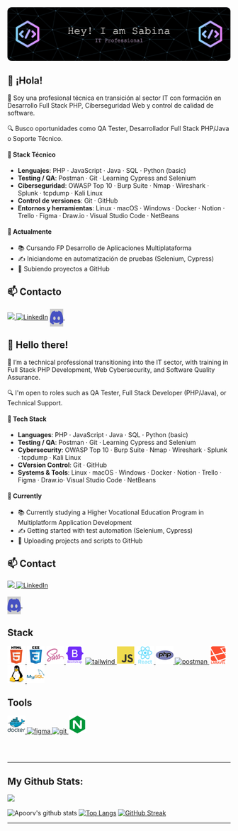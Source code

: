 <img src="./asset/github-header-sjuniperus.png">


<h2 align="left">👋 ¡Hola!</h2>
<p>
  🎯 Soy una profesional técnica en transición al sector IT con formación en Desarrollo Full Stack PHP, Ciberseguridad Web y control de calidad de software. 
  <br></br>
  🔍 Busco oportunidades como QA Tester, Desarrollador Full Stack PHP/Java o Soporte Técnico.
</p>
<h4>🧰 Stack Técnico</h4>

- **Lenguajes**: PHP · JavaScript · Java · SQL · Python (basic)
- **Testing / QA**: Postman · Git · Learning Cypress and Selenium
- **Ciberseguridad**: OWASP Top 10 · Burp Suite · Nmap · Wireshark · Splunk · tcpdump · Kali Linux
- **Control de versiones**: Git · GitHub
- **Entornos y herramientas**: Linux · macOS · Windows · Docker · Notion · Trello · Figma · Draw.io · Visual Studio Code · NetBeans
</p>

<h4>🚀 Actualmente </h4>
<p>
  
- 📚 Cursando FP Desarrollo de Aplicaciones Multiplataforma
- ✍️ Iniciandome en automatización de pruebas (Selenium, Cypress)  
- 🔧 Subiendo proyectos a GitHub

</p>

<h2>📫 Contacto</h2>
<p>
<a href="sabi.perezrimedio@gmail.com"><img src="https://img.shields.io/badge/Gmail-D14836?style=flat&logo=gmail&logoColor=white">
<a href="https://www.linkedin.com/in/sabi-p-rimedio" target="_blank"><img alt="LinkedIn" src="https://img.shields.io/badge/linkedin-%230077B5.svg?&style=flat&logo=linkedin&logoColor=white" /></a> 
  <a href="http://discord.com/users/Sabina#0385" target="blank"><img align="center" src="./asset/discord-icon.svg" alt="Sabina#0385" height="40" width="30" style="background-color:#9ACFF6; filter: brightness(0.8);" />
</a>&nbsp;
</p>


<h2 align="left">👋 Hello there!</h2>
<p>
  🎯 I’m a technical professional transitioning into the IT sector, with training in Full Stack PHP Development, Web Cybersecurity, and Software Quality Assurance.
  <br></br>
  🔍 I'm open to roles such as QA Tester, Full Stack Developer (PHP/Java), or Technical Support.
</p>

<p>
  
<h4>🧰 Tech Stack</h4>
  
- **Languages**: PHP · JavaScript · Java · SQL · Python (basic)
- **Testing / QA**: Postman · Git · Learning Cypress and Selenium
- **Cybersecurity**: OWASP Top 10 · Burp Suite · Nmap · Wireshark · Splunk · tcpdump · Kali Linux
- **CVersion Control**: Git · GitHub
- **Systems & Tools**: Linux · macOS · Windows · Docker · Notion · Trello · Figma · Draw.io· Visual Studio Code · NetBeans
</p>

<h4>🚀 Currently</h4>

<p>
  
- 📚 Currently studying a Higher Vocational Education Program in Multiplatform Application Development  
- ✍️ Getting started with test automation (Selenium, Cypress)  
- 🔧 Uploading projects and scripts to GitHub
  
</p>

<h2>📫 Contact</h2>
<p>
<a href="sabi.perezrimedio@gmail.com"><img src="https://img.shields.io/badge/Gmail-D14836?style=flat&logo=gmail&logoColor=white">
<a href="https://www.linkedin.com/in/sabi-p-rimedio" target="_blank"><img alt="LinkedIn" src="https://img.shields.io/badge/linkedin-%230077B5.svg?&style=flat&logo=linkedin&logoColor=white" /></a> 
  <br></br>
  <a href="http://discord.com/users/Sabina#0385" target="blank"><img align="center" src="./asset/discord-icon.svg" alt="Sabina#0385" height="40" width="30" style="background-color:#9ACFF6; filter: brightness(0.8);" />
</a>&nbsp;
</p>

  




<h2> Stack </h2>

<p> 
  <a href="https://www.w3.org/html/" target="_blank" rel="noreferrer"> <img src="https://raw.githubusercontent.com/devicons/devicon/master/icons/html5/html5-original-wordmark.svg" alt="html5" width="40" height="40"/> </a>
  <a href="https://www.w3schools.com/css/" target="_blank" rel="noreferrer"> <img src="https://raw.githubusercontent.com/devicons/devicon/master/icons/css3/css3-original-wordmark.svg" alt="css3" width="40" height="40"/> </a>
  <a href="https://sass-lang.com" target="_blank" rel="noreferrer"> <img src="https://raw.githubusercontent.com/devicons/devicon/master/icons/sass/sass-original.svg" alt="sass" width="40" height="40"/> </a>
<a href="https://getbootstrap.com" target="_blank" rel="noreferrer"> <img src="https://raw.githubusercontent.com/devicons/devicon/master/icons/bootstrap/bootstrap-plain-wordmark.svg" alt="bootstrap" width="40" height="40"/></a> 
   <a href="https://tailwindcss.com/" target="_blank" rel="noreferrer"> <img src="https://www.vectorlogo.zone/logos/tailwindcss/tailwindcss-icon.svg" alt="tailwind" width="40" height="40"/> </a>
   <a href="https://developer.mozilla.org/en-US/docs/Web/JavaScript" target="_blank" rel="noreferrer"> <img src="https://raw.githubusercontent.com/devicons/devicon/master/icons/javascript/javascript-original.svg" alt="javascript" width="40" height="40"/> </a> 
   <a href="https://reactjs.org/" target="_blank" rel="noreferrer"> <img src="https://raw.githubusercontent.com/devicons/devicon/master/icons/react/react-original-wordmark.svg" alt="react" width="40" height="40"/> </a>
  <a href="https://www.php.net" target="_blank" rel="noreferrer"> <img src="https://raw.githubusercontent.com/devicons/devicon/master/icons/php/php-original.svg" alt="php" width="40" height="40"/> </a> <a href="https://postman.com" target="_blank" rel="noreferrer"> <img src="https://www.vectorlogo.zone/logos/getpostman/getpostman-icon.svg" alt="postman" width="40" height="40"/> </a>
  <a href="https://laravel.com/" target="_blank" rel="noreferrer"> <img src="https://raw.githubusercontent.com/devicons/devicon/master/icons/laravel/laravel-plain-wordmark.svg" alt="laravel" width="40" height="40"/> </a> <a href="https://www.linux.org/" target="_blank" rel="noreferrer"> <img src="https://raw.githubusercontent.com/devicons/devicon/master/icons/linux/linux-original.svg" alt="linux" width="40" height="40"/> </a> 
  <a href="https://www.mysql.com/" target="_blank" rel="noreferrer"> <img src="https://raw.githubusercontent.com/devicons/devicon/master/icons/mysql/mysql-original-wordmark.svg" alt="mysql" width="40" height="40"/> </a> 
     </p>

 <h2> Tools </h2>
 <p>
 <a href="https://www.docker.com/" target="_blank" rel="noreferrer"> <img src="https://raw.githubusercontent.com/devicons/devicon/master/icons/docker/docker-original-wordmark.svg" alt="docker" width="40" height="40"/> </a>
  <a href="https://www.figma.com/" target="_blank" rel="noreferrer"> <img src="https://www.vectorlogo.zone/logos/figma/figma-icon.svg" alt="figma" width="40" height="40"/> </a> 
  <a href="https://git-scm.com/" target="_blank" rel="noreferrer"> <img src="https://www.vectorlogo.zone/logos/git-scm/git-scm-icon.svg" alt="git" width="40" height="40"/> </a>
  <a href="https://www.nginx.com" target="_blank" rel="noreferrer"> <img src="https://raw.githubusercontent.com/devicons/devicon/master/icons/nginx/nginx-original.svg" alt="nginx" width="40" height="40"/> </a>  
 </p>
<br></br>

---
<h2> My Github Stats:</h2><img src='https://media1.giphy.com/media/du3J3cXyzhj75IOgvA/giphy.gif?cid=ecf05e47x2g034i9pzwtzzsd3xgg2w9nr94t4tflbbgo3008&rid=giphy.gif' width='35'/>

![Apoorv's github stats](https://github-readme-stats.vercel.app/api?username=Sjuniperus&show_icons=true&title_color=ffc857&icon_color=8ac926&text_color=daf7dc&bg_color=151515&hide=issues&count_private=true&include_all_commits=true)
[![Top Langs](https://github-readme-stats.vercel.app/api/top-langs/?username=Sjuniperus&layout=compact&text_color=daf7dc&bg_color=151515&)](https://github.com/anuraghazra/github-readme-stats)
[![GitHub Streak](https://streak-stats.demolab.com/?user=Sjuniperus&theme=dark)](https://git.io/streak-stats)


---
